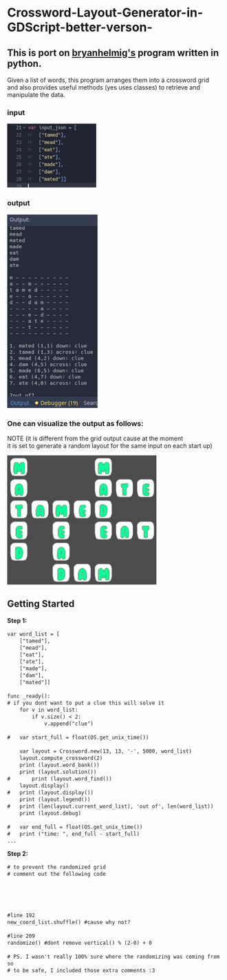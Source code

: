 # Crossword-Layout-Generator-in-GDScript-better-verson-



## This is port on [bryanhelmig's](https://github.com/jeremy886/crossword_helmig) program written in python. 

Given a list of words, this program arranges them into a crossword grid  
and also provides useful methods (yes uses classes) to retrieve and manipulate the data.


### input 
![Example Output](https://github.com/Rocket-007/Crossword-Layout-Generator-in-GDScript-better-verson-/blob/main/screenshots/Screenshot%202022-10-25%209.33.38%20PM.png)
### output
![Example Output](https://github.com/Rocket-007/Crossword-Layout-Generator-in-GDScript-better-verson-/blob/main/screenshots/Screenshot%202022-10-25%209.33.05%20PM.png)



### One can visualize the output as follows:

NOTE  (it is different from the grid output cause at the moment  
it is set to generate a random layout for the same input on each start up)

![Example Output](https://github.com/Rocket-007/Crossword-Layout-Generator-in-GDScript-better-verson-/blob/main/screenshots/Screenshot%202022-10-25%209.35.11%20PM.png)

## Getting Started

**Step 1:** 
```
var word_list = [
	["tamed"],
	["mead"],
	["eat"],
	["ate"],
	["made"],
	["dam"],
	["mated"]]

func _ready():
# if you dont want to put a clue this will solve it
	for v in word_list:
		if v.size() < 2:
			v.append("clue")

#	var start_full = float(OS.get_unix_time())
  
	var layout = Crossword.new(13, 13, '-', 5000, word_list)
	layout.compute_crossword(2)
	print (layout.word_bank())
	print (layout.solution())
#       print (layout.word_find())
	layout.display()
#	print (layout.display())
	print (layout.legend())
#	print (len(layout.current_word_list), 'out of', len(word_list))
	print (layout.debug)
	
#	var end_full = float(OS.get_unix_time())
#	print ("time: ", end_full - start_full)
...
```
**Step 2:** 
```
# to prevent the randomized grid
# comment out the following code





#line 192
new_coord_list.shuffle() #cause why not?

#line 209
randomize() #dont remove vertical() % (2-0) + 0

# PS. I wasn't really 100% sure where the randomizing was coming from so
# to be safe, I included those extra comments :3
```
